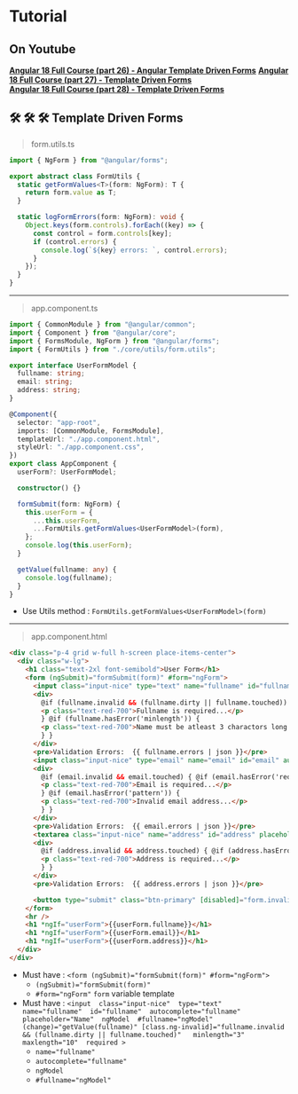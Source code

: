 # Tutorial

## On Youtube

**[Angular 18 Full Course (part 26) - Angular Template Driven Forms](https://www.youtube.com/watch?v=m9UxsZ4F_gs&list=PLG6SdLSnBhdWj797VAEvABNYIBEaVQnfF&index=5)**
**[Angular 18 Full Course (part 27) - Template Driven Forms](https://www.youtube.com/watch?v=cYlHeEK9GAg&list=PLG6SdLSnBhdWj797VAEvABNYIBEaVQnfF&index=4)**  
**[Angular 18 Full Course (part 28) - Template Driven Forms](https://www.youtube.com/watch?v=9r38ePlIzXs&list=PLG6SdLSnBhdWj797VAEvABNYIBEaVQnfF&index=2)**

## 🛠️ 🛠️ 🛠️ Template Driven Forms

> form.utils.ts

```ts
import { NgForm } from "@angular/forms";

export abstract class FormUtils {
  static getFormValues<T>(form: NgForm): T {
    return form.value as T;
  }

  static logFormErrors(form: NgForm): void {
    Object.keys(form.controls).forEach((key) => {
      const control = form.controls[key];
      if (control.errors) {
        console.log(`${key} errors: `, control.errors);
      }
    });
  }
}
```

---

> app.component.ts

```ts
import { CommonModule } from "@angular/common";
import { Component } from "@angular/core";
import { FormsModule, NgForm } from "@angular/forms";
import { FormUtils } from "./core/utils/form.utils";

export interface UserFormModel {
  fullname: string;
  email: string;
  address: string;
}

@Component({
  selector: "app-root",
  imports: [CommonModule, FormsModule],
  templateUrl: "./app.component.html",
  styleUrl: "./app.component.css",
})
export class AppComponent {
  userForm?: UserFormModel;

  constructor() {}

  formSubmit(form: NgForm) {
    this.userForm = {
      ...this.userForm,
      ...FormUtils.getFormValues<UserFormModel>(form),
    };
    console.log(this.userForm);
  }

  getValue(fullname: any) {
    console.log(fullname);
  }
}
```

- Use Utils method : `FormUtils.getFormValues<UserFormModel>(form)`

---

> app.component.html

```html
<div class="p-4 grid w-full h-screen place-items-center">
  <div class="w-lg">
    <h1 class="text-2xl font-semibold">User Form</h1>
    <form (ngSubmit)="formSubmit(form)" #form="ngForm">
      <input class="input-nice" type="text" name="fullname" id="fullname" autocomplete="fullname" placeholder="Name" ngModel #fullname="ngModel" (change)="getValue(fullname)" [class.ng-invalid]="fullname.invalid && (fullname.dirty || fullname.touched)" minlength="3" maxlength="10" required />
      <div>
        @if (fullname.invalid && (fullname.dirty || fullname.touched)) { @if (fullname.hasError('required')) {
        <p class="text-red-700">Fullname is required...</p>
        } @if (fullname.hasError('minlength')) {
        <p class="text-red-700">Name must be atleast 3 charactors long...</p>
        } }
      </div>
      <pre>Validation Errors:  {{ fullname.errors | json }}</pre>
      <input class="input-nice" type="email" name="email" id="email" autocomplete="email" placeholder="Email" #email="ngModel" ngModel required pattern="[a-z0-9._%+\-]+@[a-z0-9.\-]+\.[a-z]{2,}$" [class.ng-invalid]="email.invalid && email.touched" />
      <div>
        @if (email.invalid && email.touched) { @if (email.hasError('required')) {
        <p class="text-red-700">Email is required...</p>
        } @if (email.hasError('pattern')) {
        <p class="text-red-700">Invalid email address...</p>
        } }
      </div>
      <pre>Validation Errors:  {{ email.errors | json }}</pre>
      <textarea class="input-nice" name="address" id="address" placeholder="address" ngModel #address="ngModel" required [class.ng-invalid]="address.invalid && address.touched"></textarea>
      <div>
        @if (address.invalid && address.touched) { @if (address.hasError('required')) {
        <p class="text-red-700">Address is required...</p>
        } }
      </div>
      <pre>Validation Errors:  {{ address.errors | json }}</pre>

      <button type="submit" class="btn-primary" [disabled]="form.invalid">Submit</button>
    </form>
    <hr />
    <h1 *ngIf="userForm">{{userForm.fullname}}</h1>
    <h1 *ngIf="userForm">{{userForm.email}}</h1>
    <h1 *ngIf="userForm">{{userForm.address}}</h1>
  </div>
</div>
```

- Must have : `<form (ngSubmit)="formSubmit(form)" #form="ngForm">`
  - `(ngSubmit)="formSubmit(form)"`
  - `#form="ngForm"` `form` variable template
- Must have : `<input 
                  class="input-nice" 
                  type="text" 
                  name="fullname" 
                  id="fullname" 
                  autocomplete="fullname"
                  placeholder="Name" 
                  ngModel 
                  #fullname="ngModel" 
                  (change)="getValue(fullname)"
                  [class.ng-invalid]="fullname.invalid && (fullname.dirty || fullname.touched)"  
                  minlength="3" 
                  maxlength="10" 
                  required
                  >`
  - `name="fullname"`
  - `autocomplete="fullname"`
  - `ngModel`
  - `#fullname="ngModel"`
